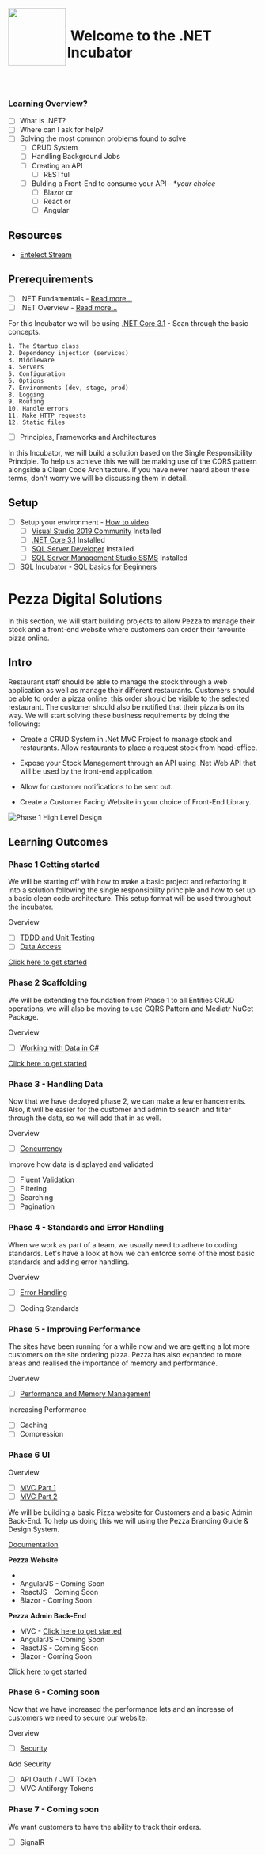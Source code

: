 <img align="left" width="116" height="116" src="net-logo.svg" />

# &nbsp;**Welcome to the .NET Incubator**

<br/><br/>

### **Learning Overview?**

- [ ] What is .NET?
- [ ] Where can I ask for help?
- [ ] Solving the most common problems found to solve
  - [ ] CRUD System
  - [ ] Handling Background Jobs
  - [ ] Creating an API
    - [ ] RESTful
  - [ ] Bulding a Front-End to consume your API - **your choice*
    - [ ] Blazor or
    - [ ] React or
    - [ ] Angular

## **Resources**
- [Entelect Stream](https://web.microsoftstream.com/channel/fe5bc582-9acb-4952-9b71-b29aab0bc9e9)

## **Prerequirements**

- [ ] .NET Fundamentals - [Read more...](https://github.com/entelect-incubator/.Net/tree/master/Fundamentals)
- [ ] .NET Overview - [Read more...](https://docs.microsoft.com/en-us/aspnet/core/fundamentals/?view=aspnetcore-3.1&tabs=windows)

For this Incubator we will be using [.NET Core 3.1](https://dotnet.microsoft.com/download) - Scan through the basic concepts.

    1. The Startup class
    2. Dependency injection (services)
    3. Middleware
    4. Servers
    5. Configuration
    6. Options
    7. Environments (dev, stage, prod)
    8. Logging
    9. Routing
    10. Handle errors
    11. Make HTTP requests
    12. Static files

- [ ] Principles, Frameworks and Architectures

In this Incubator, we will build a solution based on the Single Responsibility Principle. To help us achieve this we will be making use of the CQRS pattern alongside a Clean Code Architecture. If you have never heard about these terms, don't worry we will be discussing them in detail.

## **Setup**

- [ ] Setup your environment - [How to video](https://www.youtube.com/watch?v=G1-Zfr9-3zs&list=PLLWMQd6PeGY2GVsQZ-u3DPXqwwKW8MkiP)
  - [ ] [Visual Studio 2019 Community](https://visualstudio.microsoft.com/downloads/) Installed
  - [ ] [.NET Core 3.1](https://dotnet.microsoft.com/download) Installed
  - [ ] [SQL Server Developer](https://www.microsoft.com/en-us/sql-server/sql-server-downloads) Installed
  - [ ] [SQL Server Management Studio SSMS](https://docs.microsoft.com/en-us/sql/ssms/download-sql-server-management-studio-ssms?view=sql-server-ver15) Installed
- [ ] SQL Incubator - [SQL basics for Beginners](https://www.youtube.com/watch?v=9Pzj7Aj25lw)

# **Pezza Digital Solutions**

In this section, we will start building projects to allow Pezza to manage their stock and a front-end website where customers can order their favourite pizza online.

## **Intro**

Restaurant staff should be able to manage the stock through a web application as well as manage their different restaurants. Customers should be able to order a pizza online, this order should be visible to the selected restaurant. The customer should also be notified that their pizza is on its way. We will start solving these business requirements by doing the following:

- Create a CRUD System in .Net MVC Project to manage stock and restaurants. Allow restaurants to place a request stock from head-office.

- Expose your Stock Management through an API using .Net Web API that will be used by the front-end application.
- Allow for customer notifications to be sent out.
- Create a Customer Facing Website in your choice of Front-End Library.
  
![Phase 1 High Level Design](./Assets/phase1-hld.svg)

## **Learning Outcomes**

### **Phase 1** Getting started

We will be starting off with how to make a basic project and refactoring it into a solution following the single responsibility principle and how to set up a basic clean code architecture. This setup format will be used throughout the incubator.

Overview
- [ ] [TDDD and Unit Testing](https://web.microsoftstream.com/video/ffd65354-c7b0-49c2-a9f7-2d90a7fbb565?channelId=fe5bc582-9acb-4952-9b71-b29aab0bc9e9)
- [ ] [Data Access](https://web.microsoftstream.com/video/198f0339-10e0-4b09-9bb0-b9c3f092c9c4?channelId=fe5bc582-9acb-4952-9b71-b29aab0bc9e9)

[Click here to get started](https://github.com/entelect-incubator/.NET/tree/master/Phase%201)

### **Phase 2** Scaffolding

We will be extending the foundation from Phase 1 to all Entities CRUD operations, we will also be moving to use CQRS Pattern and Mediatr NuGet Package.

Overview
- [ ] [Working with Data in C#](https://web.microsoftstream.com/channel/fe5bc582-9acb-4952-9b71-b29aab0bc9e9)


[Click here to get started](https://github.com/entelect-incubator/.NET/tree/master/Phase%202)

### **Phase 3 - Handling Data**

Now that we have deployed phase 2, we can make a few enhancements. Also, it will be easier for the customer and admin to search and filter through the data, so we will add that in as well.

Overview
- [ ] [Concurrency](https://web.microsoftstream.com/video/56e7e456-69e6-4f2b-8eec-ddb118c3aa5f?channelId=fe5bc582-9acb-4952-9b71-b29aab0bc9e9)

Improve how data is displayed and validated

- [ ] Fluent Validation
- [ ] Filtering
- [ ] Searching
- [ ] Pagination

### **Phase 4 - Standards and Error Handling**

 When we work as part of a team, we usually need to adhere to coding standards. Let's have a look at how we can enforce some of the most basic standards and adding error handling.
  
Overview
- [ ] [Error Handling](https://web.microsoftstream.com/video/5fcd4c8a-4e7b-41ac-9836-d1366da97c82?channelId=fe5bc582-9acb-4952-9b71-b29aab0bc9e9)

- [ ] Coding Standards
  
### **Phase 5** - Improving Performance

The sites have been running for a while now and we are getting a lot more customers on the site ordering pizza. Pezza has also expanded to more areas and realised the importance of memory and performance.

Overview
- [ ] [Performance and Memory Management](https://web.microsoftstream.com/video/64098be8-6979-4c10-85f4-efa91d0cb1f1?channelId=fe5bc582-9acb-4952-9b71-b29aab0bc9e9)

Increasing Performance

- [ ] Caching
- [ ] Compression

### **Phase 6** UI

Overview
- [ ] [MVC Part 1](https://web.microsoftstream.com/video/61e64cfa-c3ba-45c3-9811-e5bc25968a2a?channelId=fe5bc582-9acb-4952-9b71-b29aab0bc9e9)
- [ ] [MVC Part 2](https://web.microsoftstream.com/video/315b2034-0aa5-43ee-b030-562f4a597cfd?channelId=fe5bc582-9acb-4952-9b71-b29aab0bc9e9)

We will be building a basic Pizza website for Customers and a basic Admin Back-End. To help us doing this we will using the Pezza Branding Guide & Design System.

[Documentation](https://web.microsoftstream.com/video/315b2034-0aa5-43ee-b030-562f4a597cfd?channelId=fe5bc582-9acb-4952-9b71-b29aab0bc9e9)

**Pezza Website**

- 
- AngularJS - Coming Soon
- ReactJS - Coming Soon
- Blazor - Coming Soon

**Pezza Admin Back-End**

- MVC - [Click here to get started](https://web.microsoftstream.com/video/315b2034-0aa5-43ee-b030-562f4a597cfd?channelId=fe5bc582-9acb-4952-9b71-b29aab0bc9e9)
- AngularJS - Coming Soon
- ReactJS - Coming Soon
- Blazor - Coming Soon
 
[Click here to get started]()




  
### **Phase 6** - Coming soon

Now that we have increased the performance lets and an increase of customers we need to secure our website.

Overview
- [ ] [Security](https://web.microsoftstream.com/video/2a2b5226-34cb-49ac-b8fe-880cb9ac893c?channelId=fe5bc582-9acb-4952-9b71-b29aab0bc9e9)

Add Security
- [ ] API Oauth / JWT Token
- [ ] MVC Antiforgy Tokens

### **Phase 7** - Coming soon

We want customers to have the ability to track their orders.
- [ ] SignalR
